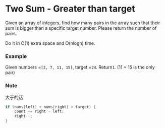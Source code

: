 # Two Sum - Greater than target

Given an array of integers, find how many pairs in the array such that their sum is bigger than a specific target number. Please return the number of pairs.

Do it in O\(1\) extra space and O\(nlogn\) time.

### Example

Given numbers =`[2, 7, 11, 15]`, target =`24`. Return`1`. \(11 + 15 is the only pair\)

### Note

大于的话

```java
if (nums[left] + nums[right] > target) { 
    count += right - left;
    right--;
}
```



